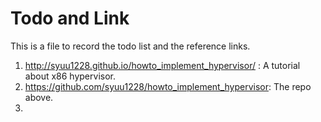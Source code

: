 # Todo and Link

This is a file to record the todo list and the reference links.

1. http://syuu1228.github.io/howto_implement_hypervisor/ : A tutorial about x86 hypervisor.
2. https://github.com/syuu1228/howto_implement_hypervisor: The repo above.
3.

